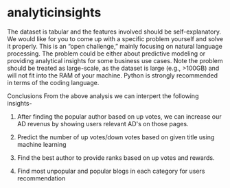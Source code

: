 # analyticinsights
The dataset is tabular and the features involved should be self-explanatory. We would like for you to come up with a specific problem yourself and solve it properly. This is an “open challenge,” mainly focusing on natural language processing. The problem could be either about predictive modeling or providing analytical insights for some business use cases. Note the problem should be treated as large-scale, as the dataset is large (e.g., >100GB) and will not fit into the RAM of your machine. Python is strongly recommended in terms of the coding language.




Conclusions
From the above analysis we can interpert the following insights-

1) After finding the popular author based on up votes, we can increase our AD revenus by showing users relevant AD's on those pages.

2) Predict the number of up votes/down votes based on given title using machine learning

3) Find the best author to provide ranks based on up votes and rewards.

4) Find most unpopular and popular blogs in each category for users recommendation
